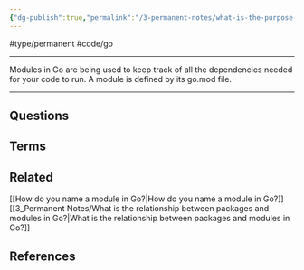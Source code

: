 ```yaml
---
{"dg-publish":true,"permalink":"/3-permanent-notes/what-is-the-purpose-of-a-module-in-go/","created":"2023-07-27 12:51","updated":"2023-08-04 07:28"}
---
```


#type/permanent #code/go 

---
Modules in Go are being used to keep track of all the dependencies needed for your code to run. A module is defined by its go.mod file.

---
## Questions
## Terms
## Related
[[How do you name a module in Go?\|How do you name a module in Go?]]
[[3_Permanent Notes/What is the relationship between packages and modules in Go?\|What is the relationship between packages and modules in Go?]]
## References